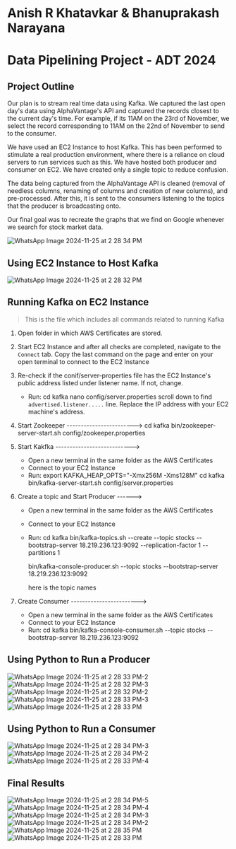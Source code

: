 # Anish R Khatavkar & Bhanuprakash Narayana
# Data Pipelining Project - ADT 2024

## Project Outline

Our plan is to stream real time data using Kafka. We captured the last open day's data using AlphaVantage's API and captured the records closest to the current day's time. For example, if its 11AM on the 23rd of November, we select the record corresponding to 11AM on the 22nd of November to send to the consumer. 

We have used an EC2 Instance to host Kafka. This has been performed to stimulate a real production environment, where there is a reliance on cloud servers to run services such as this. We have hosted both producer and consumer on EC2. We have created only a single topic to reduce confusion. 

The data being captured from the AlphaVantage API is cleaned (removal of needless columns, renaming of columns and creation of new columns), and pre-processed. After this, it is sent to the consumers listening to the topics that the producer is broadcasting onto. 

Our final goal was to recreate the graphs that we find on Google whenever we search for stock market data. 

![WhatsApp Image 2024-11-25 at 2 28 34 PM](https://github.com/user-attachments/assets/a29e88d7-198c-4dbd-8d26-d26de976230c)


## Using EC2 Instance to Host Kafka
![WhatsApp Image 2024-11-25 at 2 28 32 PM](https://github.com/user-attachments/assets/d52ed71e-c2ce-475b-8586-9f324deb03b2)

## Running Kafka on EC2 Instance

> This is the file which includes all commands related to running Kafka

1. Open folder in which AWS Certificates are stored.

2. Start EC2 Instance and after all checks are completed, navigate to the `Connect` tab. Copy the last command on the page and 
    enter on your open terminal to connect to the EC2 Instance

3. Re-check if the conif/server-properties file has the EC2 Instance's public address listed under listener name. If not, change.
    * Run:
        cd kafka <press tab to autocomplete>
        nano config/server.properties 
        scroll down to find `advertised.listener.....` line. Replace the IP address with your EC2 machine's address. 

3. Start Zookeeper ------------------------>
    cd kafka <press tab to autocomplete>
    bin/zookeeper-server-start.sh config/zookeeper.properties


4. Start Kakfka --------------------------->
    * Open a new terminal in the same folder as the AWS Certificates
    * Connect to your EC2 Instance
    * Run:
        export KAFKA_HEAP_OPTS="-Xmx256M -Xms128M"
        cd kafka <press tab to autocomplete>
        bin/kafka-server-start.sh config/server.properties


5. Create a topic and Start Producer ------>
    * Open a new terminal in the same folder as the AWS Certificates
    * Connect to your EC2 Instance
    * Run:
        cd kafka <press tab to autocomplete>
        bin/kafka-topics.sh --create --topic stocks --bootstrap-server 18.219.236.123:9092 --replication-factor 1 --partitions 1

        bin/kafka-console-producer.sh --topic stocks --bootstrap-server 18.219.236.123:9092

        here <stocks> is the topic names


6. Create Consumer ------------------------>
    * Open a new terminal in the same folder as the AWS Certificates
    * Connect to your EC2 Instance
    * Run:
        cd kafka <press tab to autocomplete>
        bin/kafka-console-consumer.sh --topic stocks --bootstrap-server 18.219.236.123:9092




## Using Python to Run a Producer
![WhatsApp Image 2024-11-25 at 2 28 33 PM-2](https://github.com/user-attachments/assets/0825010d-5c5c-41cd-a3da-f3ae89e08c73)
![WhatsApp Image 2024-11-25 at 2 28 32 PM-3](https://github.com/user-attachments/assets/73fbbe38-2240-4790-a128-8c858b71293a)
![WhatsApp Image 2024-11-25 at 2 28 32 PM-2](https://github.com/user-attachments/assets/096b8f83-1448-4c02-a75f-687e6555a9f7)
![WhatsApp Image 2024-11-25 at 2 28 33 PM-3](https://github.com/user-attachments/assets/746f6b3e-cb13-4618-8478-e354a7b283ad)
![WhatsApp Image 2024-11-25 at 2 28 33 PM](https://github.com/user-attachments/assets/232a4139-4597-4c84-8707-d3a0d9b0eb3d)






## Using Python to Run a Consumer
![WhatsApp Image 2024-11-25 at 2 28 34 PM-3](https://github.com/user-attachments/assets/9b93891f-b136-45fe-84a3-dbeb09451dd2)
![WhatsApp Image 2024-11-25 at 2 28 34 PM-2](https://github.com/user-attachments/assets/ce4eced6-c527-4685-a147-9635c77cd403)
![WhatsApp Image 2024-11-25 at 2 28 33 PM-4](https://github.com/user-attachments/assets/ea42f0ca-6003-42ae-9d2c-1586f2a6bf12)



## Final Results

![WhatsApp Image 2024-11-25 at 2 28 34 PM-5](https://github.com/user-attachments/assets/7fff7925-aa0c-4817-9418-f174e1c701aa)
![WhatsApp Image 2024-11-25 at 2 28 34 PM-4](https://github.com/user-attachments/assets/0c0b70dc-c845-4a29-856c-82d2f4383116)
![WhatsApp Image 2024-11-25 at 2 28 34 PM-3](https://github.com/user-attachments/assets/a7dde8e9-8c13-4885-94bd-d34fb3bcaa2a)
![WhatsApp Image 2024-11-25 at 2 28 34 PM-2](https://github.com/user-attachments/assets/01099da8-aaec-42d3-96c1-4bdb29ac854e)
![WhatsApp Image 2024-11-25 at 2 28 35 PM](https://github.com/user-attachments/assets/8cef77a7-24c1-4dd3-b15f-bc68a462c36d)
![WhatsApp Image 2024-11-25 at 2 28 33 PM](https://github.com/user-attachments/assets/993d6c02-ac79-4607-a654-b7a3fa03cc2f)



